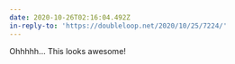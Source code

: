 ```yaml
---
date: 2020-10-26T02:16:04.492Z
in-reply-to: 'https://doubleloop.net/2020/10/25/7224/'
---
```


Ohhhhh... This looks awesome!
